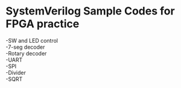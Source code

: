# SystemVerilog Sample Codes for FPGA practice
-SW and LED control <br>
-7-seg decoder <br>
-Rotary decoder <br>
-UART <br>
-SPI <br>
-Divider <br>
-SQRT <br>
